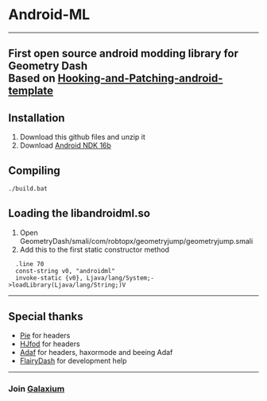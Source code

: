 # Android-ML
---
First open source android modding library for Geometry Dash  
Based on [Hooking-and-Patching-android-template](https://github.com/Djngo/Hooking-and-Patching-android-template)
---

## Installation
1. Download this github files and unzip it
2. Download [Android NDK 16b](https://developer.android.com/ndk/downloads/older_releases)

## Compiling
```sh
./build.bat
```

## Loading the libandroidml.so
1. Open GeometryDash/smali/com/robtopx/geometryjump/geometryjump.smali
2. Add this to the first static constructor method
```
  .line 70
  const-string v0, "androidml"
  invoke-static {v0}, Ljava/lang/System;->loadLibrary(Ljava/lang/String;)V
```

---
## Special thanks
- [Pie](https://github.com/poweredbypie) for headers
- [HJfod](https://github.com/HJfod) for headers
- [Adaf](https://github.com/adafcaefc) for headers, haxormode and beeing Adaf
- [FlairyDash](https://github.com/FlairyDash) for development help

---
### Join [Galaxium](https://discord.gg/ZV2zDu6JUX)
